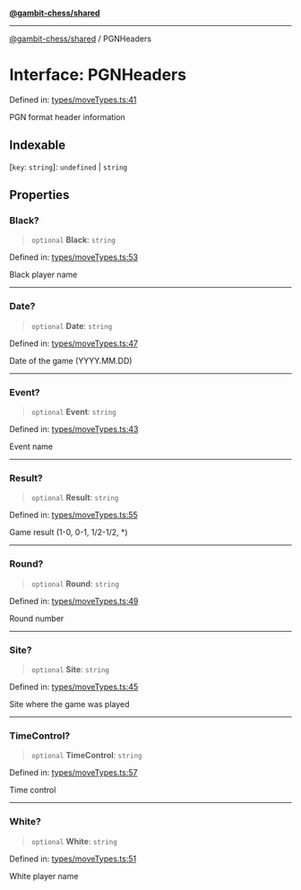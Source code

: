 [**@gambit-chess/shared**](../README.md)

***

[@gambit-chess/shared](../globals.md) / PGNHeaders

# Interface: PGNHeaders

Defined in: [types/moveTypes.ts:41](https://github.com/cango91/gambit-chess/blob/b8ea13e4976c99c29d095eae7bc504b86f9add51/shared/src/types/moveTypes.ts#L41)

PGN format header information

## Indexable

\[`key`: `string`\]: `undefined` \| `string`

## Properties

### Black?

> `optional` **Black**: `string`

Defined in: [types/moveTypes.ts:53](https://github.com/cango91/gambit-chess/blob/b8ea13e4976c99c29d095eae7bc504b86f9add51/shared/src/types/moveTypes.ts#L53)

Black player name

***

### Date?

> `optional` **Date**: `string`

Defined in: [types/moveTypes.ts:47](https://github.com/cango91/gambit-chess/blob/b8ea13e4976c99c29d095eae7bc504b86f9add51/shared/src/types/moveTypes.ts#L47)

Date of the game (YYYY.MM.DD)

***

### Event?

> `optional` **Event**: `string`

Defined in: [types/moveTypes.ts:43](https://github.com/cango91/gambit-chess/blob/b8ea13e4976c99c29d095eae7bc504b86f9add51/shared/src/types/moveTypes.ts#L43)

Event name

***

### Result?

> `optional` **Result**: `string`

Defined in: [types/moveTypes.ts:55](https://github.com/cango91/gambit-chess/blob/b8ea13e4976c99c29d095eae7bc504b86f9add51/shared/src/types/moveTypes.ts#L55)

Game result (1-0, 0-1, 1/2-1/2, *)

***

### Round?

> `optional` **Round**: `string`

Defined in: [types/moveTypes.ts:49](https://github.com/cango91/gambit-chess/blob/b8ea13e4976c99c29d095eae7bc504b86f9add51/shared/src/types/moveTypes.ts#L49)

Round number

***

### Site?

> `optional` **Site**: `string`

Defined in: [types/moveTypes.ts:45](https://github.com/cango91/gambit-chess/blob/b8ea13e4976c99c29d095eae7bc504b86f9add51/shared/src/types/moveTypes.ts#L45)

Site where the game was played

***

### TimeControl?

> `optional` **TimeControl**: `string`

Defined in: [types/moveTypes.ts:57](https://github.com/cango91/gambit-chess/blob/b8ea13e4976c99c29d095eae7bc504b86f9add51/shared/src/types/moveTypes.ts#L57)

Time control

***

### White?

> `optional` **White**: `string`

Defined in: [types/moveTypes.ts:51](https://github.com/cango91/gambit-chess/blob/b8ea13e4976c99c29d095eae7bc504b86f9add51/shared/src/types/moveTypes.ts#L51)

White player name
